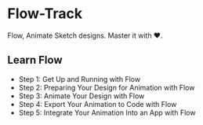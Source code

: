 # Flow-Track
Flow, Animate Sketch designs. Master it with ❤️.

## Learn Flow

* Step 1: Get Up and Running with Flow
* Step 2: Preparing Your Design for Animation with Flow
* Step 3: Animate Your Design with Flow
* Step 4: Export Your Animation to Code with Flow
* Step 5: Integrate Your Animation Into an App with Flow

